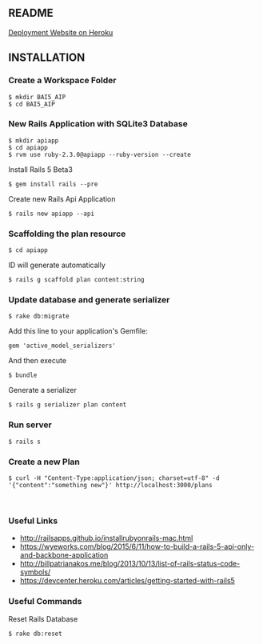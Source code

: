 ## README

[Deployment Website on Heroku](https://murmuring-oasis-85410.herokuapp.com/plans)

## INSTALLATION
### Create a Workspace Folder
```
$ mkdir BAI5_AIP
$ cd BAI5_AIP
```

### New Rails Application with SQLite3 Database
```
$ mkdir apiapp
$ cd apiapp
$ rvm use ruby-2.3.0@apiapp --ruby-version --create
```
Install Rails 5 Beta3
```
$ gem install rails --pre
```
Create new Rails Api Application
```
$ rails new apiapp --api
```

### Scaffolding the plan resource
```
$ cd apiapp
```
ID will generate automatically
```
$ rails g scaffold plan content:string
```

### Update database and generate serializer
```
$ rake db:migrate
```
Add this line to your application's Gemfile: 
```
gem 'active_model_serializers'
```
And then execute
```
$ bundle
```
Generate a serializer
```
$ rails g serializer plan content
```

### Run server
```
$ rails s
```

### Create a new Plan
```
$ curl -H "Content-Type:application/json; charset=utf-8" -d '{"content":"something new"}' http://localhost:3000/plans
```
<br>

### Useful Links
* http://railsapps.github.io/installrubyonrails-mac.html
* https://wyeworks.com/blog/2015/6/11/how-to-build-a-rails-5-api-only-and-backbone-application
* http://billpatrianakos.me/blog/2013/10/13/list-of-rails-status-code-symbols/
* https://devcenter.heroku.com/articles/getting-started-with-rails5

### Useful Commands
Reset Rails Database
```
$ rake db:reset
```



